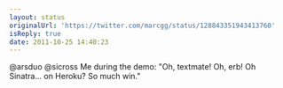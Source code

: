 ```yaml
---
layout: status
originalUrl: 'https://twitter.com/marcgg/status/128843351943413760'
isReply: true
date: 2011-10-25 14:40:23
---
```


@arsduo @sicross Me during the demo: "Oh, textmate! Oh, erb! Oh Sinatra... on Heroku? So much win."
